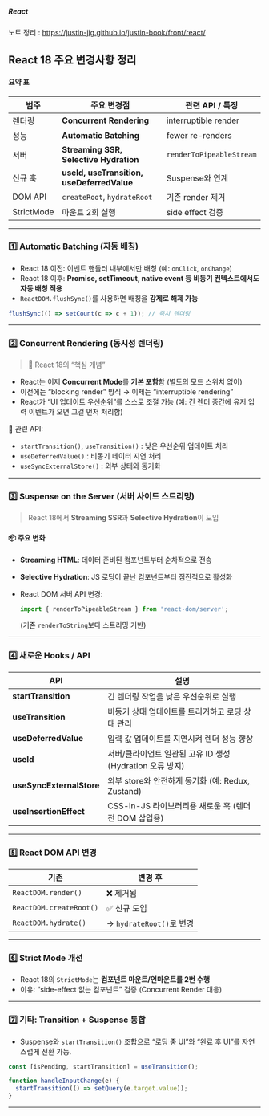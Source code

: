 

<h5 align="left">React </h5>
<p align="left">
  <span>노트 정리 : <a href="https://justin-jig.github.io/justin-book/front/react/">https://justin-jig.github.io/justin-book/front/react/</a></span><br/>
</p>

## React 18 주요 변경사항 정리 

####  요약 표

| 범주         | 주요 변경점                                     | 관련 API / 특징              |
| ---------- | ------------------------------------------ | ------------------------ |
| 렌더링        | **Concurrent Rendering**                   | interruptible render     |
| 성능         | **Automatic Batching**                     | fewer re-renders         |
| 서버         | **Streaming SSR, Selective Hydration**     | `renderToPipeableStream` |
| 신규 훅       | **useId, useTransition, useDeferredValue** | Suspense와 연계             |
| DOM API    | `createRoot`, `hydrateRoot`                | 기존 render 제거             |
| StrictMode | 마운트 2회 실행                                  | side effect 검증           |

---


### 1️⃣ Automatic Batching (자동 배칭)

* React 18 이전: 이벤트 핸들러 내부에서만 배칭 (예: `onClick`, `onChange`)
* React 18 이후: **Promise, setTimeout, native event 등 비동기 컨텍스트에서도 자동 배칭 적용**
* `ReactDOM.flushSync()`를 사용하면 배칭을 **강제로 해제 가능**

```js
flushSync(() => setCount(c => c + 1)); // 즉시 렌더링
```
---

### 2️⃣ Concurrent Rendering (동시성 렌더링)

> 🔹 React 18의 “핵심 개념”

* React는 이제 **Concurrent Mode**를 **기본 포함**함 (별도의 모드 스위치 없이)
* 이전에는 “blocking render” 방식 → 이제는 “interruptible rendering”
* React가 “UI 업데이트 우선순위”를 스스로 조절 가능
  (예: 긴 렌더 중간에 유저 입력 이벤트가 오면 그걸 먼저 처리함)

📘 관련 API:

* `startTransition()`, `useTransition()` : 낮은 우선순위 업데이트 처리
* `useDeferredValue()` : 비동기 데이터 지연 처리
* `useSyncExternalStore()` : 외부 상태와 동기화

---

### 3️⃣ Suspense on the Server (서버 사이드 스트리밍)

>  React 18에서 **Streaming SSR**과 **Selective Hydration**이 도입

#### 📦 주요 변화

* **Streaming HTML**: 데이터 준비된 컴포넌트부터 순차적으로 전송
* **Selective Hydration**: JS 로딩이 끝난 컴포넌트부터 점진적으로 활성화
* React DOM 서버 API 변경:

  ```js
  import { renderToPipeableStream } from 'react-dom/server';
  ```

  (기존 `renderToString`보다 스트리밍 기반)

---

### 4️⃣ 새로운 Hooks / API

| API                      | 설명                                      |
| ------------------------ | --------------------------------------- |
| **startTransition**      | 긴 렌더링 작업을 낮은 우선순위로 실행                   |
| **useTransition**        | 비동기 상태 업데이트를 트리거하고 로딩 상태 관리             |
| **useDeferredValue**     | 입력 값 업데이트를 지연시켜 렌더 성능 향상                |
| **useId**                | 서버/클라이언트 일관된 고유 ID 생성 (Hydration 오류 방지) |
| **useSyncExternalStore** | 외부 store와 안전하게 동기화 (예: Redux, Zustand)  |
| **useInsertionEffect**   | CSS-in-JS 라이브러리용 새로운 훅 (렌더 전 DOM 삽입용)   |

---

### 5️⃣ React DOM API 변경

| 기존                      | 변경 후                  |
| ----------------------- | --------------------- |
| `ReactDOM.render()`     | ❌ 제거됨                 |
| `ReactDOM.createRoot()` | ✅ 신규 도입               |
| `ReactDOM.hydrate()`    | → `hydrateRoot()`로 변경 |

---

### 6️⃣ Strict Mode 개선

* React 18의 `StrictMode`는 **컴포넌트 마운트/언마운트를 2번 수행**
* 이유: “side-effect 없는 컴포넌트” 검증 (Concurrent Render 대응)

---

### 7️⃣ 기타: Transition + Suspense 통합

* Suspense와 `startTransition()` 조합으로
  “로딩 중 UI”와 “완료 후 UI”를 자연스럽게 전환 가능.

```js
const [isPending, startTransition] = useTransition();

function handleInputChange(e) {
  startTransition(() => setQuery(e.target.value));
}
```

---

